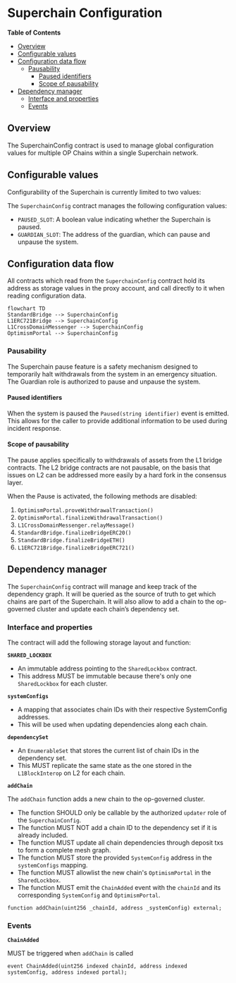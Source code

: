 # Superchain Configuration

<!-- START doctoc generated TOC please keep comment here to allow auto update -->
<!-- DON'T EDIT THIS SECTION, INSTEAD RE-RUN doctoc TO UPDATE -->
**Table of Contents**

- [Overview](#overview)
- [Configurable values](#configurable-values)
- [Configuration data flow](#configuration-data-flow)
  - [Pausability](#pausability)
    - [Paused identifiers](#paused-identifiers)
    - [Scope of pausability](#scope-of-pausability)
- [Dependency manager](#dependency-manager)
  - [Interface and properties](#interface-and-properties)
  - [Events](#events)

<!-- END doctoc generated TOC please keep comment here to allow auto update -->

## Overview

The SuperchainConfig contract is used to manage global configuration values for multiple OP Chains within
a single Superchain network.

## Configurable values

Configurability of the Superchain is currently limited to two values:

The `SuperchainConfig` contract manages the following configuration values:

- `PAUSED_SLOT`: A boolean value indicating whether the Superchain is paused.
- `GUARDIAN_SLOT`: The address of the guardian, which can pause and unpause the system.

## Configuration data flow

All contracts which read from the `SuperchainConfig` contract hold its address as storage values
in the proxy account, and call directly to it when reading configuration data.

```mermaid
flowchart TD
StandardBridge --> SuperchainConfig
L1ERC721Bridge --> SuperchainConfig
L1CrossDomainMessenger --> SuperchainConfig
OptimismPortal --> SuperchainConfig
```

### Pausability

The Superchain pause feature is a safety mechanism designed to temporarily halt withdrawals from the system in
an emergency situation. The Guardian role is authorized to pause and unpause the system.

#### Paused identifiers

When the system is paused the `Paused(string identifier)` event is emitted. This allows for the
caller to provide additional information to be used during incident response.

#### Scope of pausability

The pause applies specifically to withdrawals of assets from the L1 bridge contracts. The L2 bridge contracts
are not pausable, on the basis that issues on L2 can be addressed more easily by a hard fork in the consensus
layer.

When the Pause is activated, the following methods are disabled:

1. `OptimismPortal.proveWithdrawalTransaction()`
1. `OptimismPortal.finalizeWithdrawalTransaction()`
1. `L1CrossDomainMessenger.relayMessage()`
1. `StandardBridge.finalizeBridgeERC20()`
1. `StandardBridge.finalizeBridgeETH()`
1. `L1ERC721Bridge.finalizeBridgeERC721()`

## Dependency manager

The `SuperchainConfig` contract will manage and keep track of the dependency graph.
It will be queried as the source of truth to get which chains are part of the Superchain.
It will also allow to add a chain to the op-governed cluster and update each chain’s dependency set.

### Interface and properties

The contract will add the following storage layout and function:

**`SHARED_LOCKBOX`**

- An immutable address pointing to the `SharedLockbox` contract.
- This address MUST be immutable because there's only one `SharedLockbox` for each cluster.

**`systemConfigs`**

- A mapping that associates chain IDs with their respective SystemConfig addresses.
- This will be used when updating dependencies along each chain.

**`dependencySet`**

- An `EnumerableSet` that stores the current list of chain IDs in the dependency set.
- This MUST replicate the same state as the one stored in the `L1BlockInterop` on L2 for each chain.

**`addChain`**

The `addChain` function adds a new chain to the op-governed cluster.

- The function SHOULD only be callable by the authorized `updater` role of the `SuperchainConfig`.
- The function MUST NOT add a chain ID to the dependency set if it is already included.
- The function MUST update all chain dependencies through deposit txs to form a complete mesh graph.
- The function MUST store the provided `SystemConfig` address in the `systemConfigs` mapping.
- The function MUST allowlist the new chain's `OptimismPortal` in the `SharedLockbox`.
- The function MUST emit the `ChainAdded` event with the `chainId` and
  its corresponding `SystemConfig` and `OptimismPortal`.

```solidity
function addChain(uint256 _chainId, address _systemConfig) external;
```

### Events

**`ChainAdded`**

MUST be triggered when `addChain` is called

```solidity
event ChainAdded(uint256 indexed chainId, address indexed systemConfig, address indexed portal);
```
